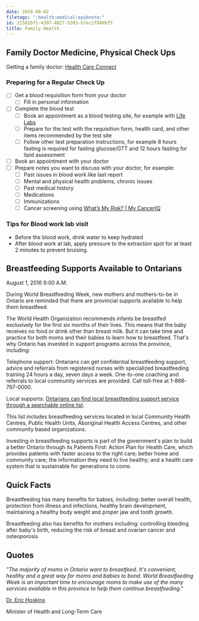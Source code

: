 ```yaml
---
date: 2016-08-02
filetags: ":health:medical:epubnote:"
id: 22581bf1-4397-4827-b393-bfec1f840bf5
title: Family Health
---
```


## Family Doctor Medicine, Physical Check Ups

Getting a family doctor: [Health Care
Connect](https://www.ontario.ca/page/find-family-doctor-or-nurse-practitioner)

### Preparing for a Regular Check Up

- [ ] Get a blood requisition form from your doctor
  - [ ] Fill in personal information
- [ ] Complete the blood test
  - [ ] Book an appointment as a blood testing site, for example with
    [Life Labs](https://www.lifelabs.com/)
  - [ ] Prepare for the test with the requisition form, health card, and
    other items recommended by the test site
  - [ ] Follow other test preparation instructions, for example 8 hours
    fasting is required for fasting glucose/GTT and 12 hours fasting for
    lipid assessment
- [ ] Book an appointment with your doctor
- [ ] Prepare notes you want to discuss with your doctor, for example:
  - [ ] Past issues in blood work like last report
  - [ ] Mental and physical health problems, chronic issues
  - [ ] Past medical history
  - [ ] Medications
  - [ ] Immunizations
  - [ ] Cancer screening using [What’s My Risk? \| My
    CancerIQ](https://www.mycanceriq.ca/Cancers/Risk)

### Tips for Blood work lab visit

- Before the blood work, drink water to keep hydrated
- After blood work at lab, apply pressure to the extraction spot for at
  least 2 minutes to prevent bruising.

## Breastfeeding Supports Available to Ontarians

August 1, 2016 9:00 A.M.

During World Breastfeeding Week, new mothers and mothers-to-be in
Ontario are reminded that there are provincial supports available to
help them breastfeed.

The World Health Organization recommends infants be breastfed
exclusively for the first six months of their lives. This means that the
baby receives no food or drink other than breast milk. But it can take
time and practice for both moms and their babies to learn how to
breastfeed. That's why Ontario has invested in support programs across
the province, including:

Telephone support: Ontarians can get confidential breastfeeding support,
advice and referrals from registered nurses with specialized
breastfeeding training 24 hours a day, seven days a week. One-to-one
coaching and referrals to local community services are provided. Call
toll-free at 1-866-797-0000.

Local supports: [Ontarians can find local breastfeeding support service
through a searchable online list](http://ontariobreastfeeds.ca/).

This list includes breastfeeding services located in local Community
Health Centres, Public Health Units, Aboriginal Health Access Centres,
and other community based organizations.

Investing in breastfeeding supports is part of the government's plan to
build a better Ontario through its Patients First: Action Plan for
Health Care, which provides patients with faster access to the right
care; better home and community care; the information they need to live
healthy; and a health care system that is sustainable for generations to
come.

## Quick Facts

Breastfeeding has many benefits for babies, including: better overall
health, protection from illness and infections, healthy brain
development, maintaining a healthy body weight and proper jaw and tooth
growth.

Breastfeeding also has benefits for mothers including: controlling
bleeding after baby's birth, reducing the risk of breast and ovarian
cancer and osteoporosis

## Quotes

*"The majority of moms in Ontario want to breastfeed. It's convenient,
healthy and a great way for moms and babies to bond. World Breastfeeding
Week is an important time to encourage moms to make use of the many
services available in this province to help them continue
breastfeeding."*

[Dr. Eric Hoskins](https://news.ontario.ca/profiles/en/dr-eric-hoskins)

Minister of Health and Long-Term Care
